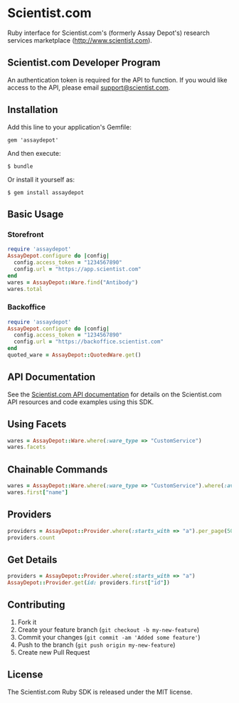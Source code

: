 # Scientist.com

Ruby interface for Scientist.com's (formerly Assay Depot's) research services marketplace (http://www.scientist.com).

## Scientist.com Developer Program

An authentication token is required for the API to function. If you would like access to the API, please email support@scientist.com.

## Installation

Add this line to your application's Gemfile:

    gem 'assaydepot'

And then execute:

    $ bundle

Or install it yourself as:

    $ gem install assaydepot

## Basic Usage

### Storefront

```ruby
require 'assaydepot'
AssayDepot.configure do |config|
  config.access_token = "1234567890"
  config.url = "https://app.scientist.com"
end
wares = AssayDepot::Ware.find("Antibody")
wares.total
```

### Backoffice

```ruby
require 'assaydepot'
AssayDepot.configure do |config|
  config.access_token = "1234567890"
  config.url = "https://backoffice.scientist.com"
end
quoted_ware = AssayDepot::QuotedWare.get()
```

## API Documentation
See the [Scientist.com API documentation](https://assaydepot.github.io/scientist_api_docs/#introduction) for details on the Scientist.com API resources and code examples using this SDK.

## Using Facets

```ruby
wares = AssayDepot::Ware.where(:ware_type => "CustomService")
wares.facets
```

## Chainable Commands

```ruby
wares = AssayDepot::Ware.where(:ware_type => "CustomService").where(:available_provider_names => "Assay Depot").page(2)
wares.first["name"]
```

## Providers

```ruby
providers = AssayDepot::Provider.where(:starts_with => "a").per_page(50)
providers.count
```

## Get Details
```ruby
providers = AssayDepot::Provider.where(:starts_with => "a")
AssayDepot::Provider.get(id: providers.first["id"])
```

## Contributing

1. Fork it
2. Create your feature branch (`git checkout -b my-new-feature`)
3. Commit your changes (`git commit -am 'Added some feature'`)
4. Push to the branch (`git push origin my-new-feature`)
5. Create new Pull Request

## License

The Scientist.com Ruby SDK is released under the MIT license.
